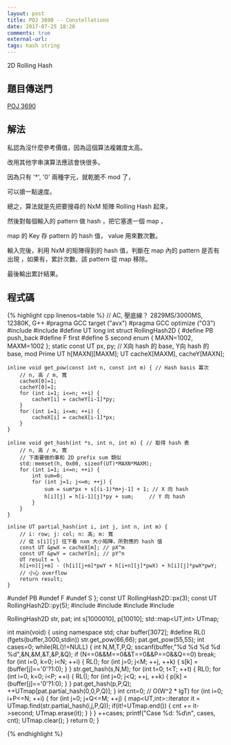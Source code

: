 ```yaml
---
layout: post
title: POJ 3690 -- Constellations
date: 2017-07-25 18:20
comments: true
external-url:
tags: hash string
---
```


2D Rolling Hash 

## 題目傳送門

[POJ 3690](http://poj.org/problem?id=3690)

## 解法

私認為沒什麼參考價值，因為這個算法複雜度太高。

改用其他字串演算法應該會快很多。

因為只有 '*', '0' 兩種字元，就乾脆不 mod 了，

可以搶一點速度。

總之，算法就是先把要搜尋的 NxM 矩陣 Rolling Hash 起來，

然後對每個輸入的 pattern 做 hash ，把它塞進一個 map ，

map 的 Key 存 pattern 的 hash 值， value 用來數次數。

輸入完後，利用 NxM 的矩陣得到的 hash 值，判斷在 map 內的 pattern 是否有出現
，如果有，累計次數、該 pattern 從 map 移除。

最後輸出累計結果。

## 程式碼

{% highlight cpp linenos=table %}
// AC, 壓底線？ 2829MS/3000MS, 12380K, G++
#pragma GCC target ("avx")
#pragma GCC optimize ("O3")
#include <cstring>
#include <functional>
#define UT long int
struct RollingHash2D {
#define PB push_back
#define F first
#define S second
    enum { MAXN=1002, MAXM=1002 };
    static const UT px, py; // X向 hash 的 base, Y向 hash 的 base, mod Prime
    UT h[MAXN][MAXM];
    UT cacheX[MAXM], cacheY[MAXN];

    inline void get_pow(const int n, const int m) { // Hash basis 冪次
        // n, 高 / m, 寬
        cacheX[0]=1;
        cacheY[0]=1;
        for (int i=1; i<=n; ++i) {
            cacheY[i] = cacheY[i-1]*py;
        }
        for (int i=1; i<=m; ++i) {
            cacheX[i] = cacheX[i-1]*px;
        }
    }

    inline void get_hash(int *s, int n, int m) { // 取得 hash 表
        // n, 高 / m, 寬
        // 下面要做的事和 2D prefix sum 類似
        std::memset(h, 0x00, sizeof(UT)*MAXN*MAXM);
        for (int i=1; i<=n; ++i) {
            int sum=0;
            for (int j=1; j<=m; ++j) {
                sum = sum*px + s[(i-1)*m+j-1] + 1; // X 向 hash
                h[i][j] = h[i-1][j]*py + sum;     // Y 向 hash
            }
        }
    }

    inline UT partial_hash(int i, int j, int n, int m) {
        // i: row; j: col; n: 高; m: 寬
        // 從 s[i][j] 往下看 nxm 大小矩陣，所對應的 hash 值
        const UT &pwX = cacheX[m]; // pX^m
        const UT &pwY = cacheY[n]; // pY^n
        UT result = \
        h[i+n][j+m] - (h[i][j+m]*pwY + h[i+n][j]*pwX) + h[i][j]*pwX*pwY;
        // 小心 overflow
        return result;
    }
#undef PB
#undef F
#undef S
};
const UT RollingHash2D::px(3);
const UT RollingHash2D::py(5);
#include <cstdio>
#include <cstdlib>
#include <cstring>
#include <map>

RollingHash2D str, pat;
int s[1000010], p[10010];
std::map<UT,int> UTmap;

int main(void) {
    using namespace std;
    char buffer[3072];
#define RL() (fgets(buffer,3000,stdin))
    str.get_pow(66,66);
    pat.get_pow(55,55);
    int cases=0;
    while(RL()!=NULL) {
        int N,M,T,P,Q;
        sscanf(buffer,"%d %d %d %d %d",&N,&M,&T,&P,&Q);
        if (N==0&&M==0&&T==0&&P==0&&Q==0) break;
        for (int i=0, k=0; i<N; ++i) {
            RL();
            for (int j=0; j<M; ++j, ++k) {
                s[k] = (buffer[j]=='0'?1:0);
            }
        }
        str.get_hash(s,N,M);
        for (int t=0; t<T; ++t) {
            RL();
            for (int i=0, k=0; i<P; ++i) {
                RL();
                for (int j=0; j<Q; ++j, ++k) {
                    p[k] = (buffer[j]=='0'?1:0);
                }
            }
            pat.get_hash(p,P,Q);
            ++UTmap[pat.partial_hash(0,0,P,Q)];
        }
        int cnt=0;
        // O(W^2 * lgT)
        for (int i=0; i+P<=N; ++i) {
            for (int j=0; j+Q<=M; ++j) {
                map<UT,int>::iterator it = \
                    UTmap.find(str.partial_hash(i,j,P,Q));
                if(it!=UTmap.end()) {
                    cnt += it->second;
                    UTmap.erase(it);
                }
            }
        }
        ++cases;
        printf("Case %d: %d\n", cases, cnt);
        UTmap.clear();
    }
    return 0;
}

{% endhighlight %}
